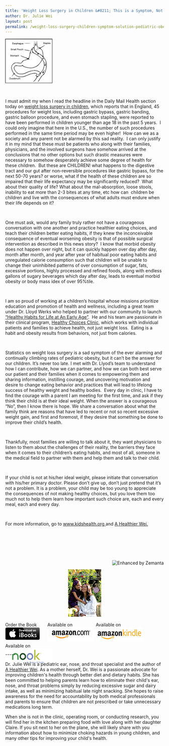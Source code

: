 ```yaml
---
title: 'Weight Loss Surgery in Children &#8211; This is a Symptom, Not a Solution, for Pediatric Obesity Today'
author: Dr. Julie Wei
layout: post
permalink: /weight-loss-surgery-children-symptom-solution-pediatric-obesity-today/
---
```

<img class="alignleft size-thumbnail wp-image-848" alt="Roux-en-Y_gastric_bypass" src="/wp-content/uploads/2013/10/Roux-en-Y_gastric_bypass-150x141.png" width="150" height="141" />

&nbsp;

I must admit my when I read the headline in the Daily Mail Health section today on [weight loss surgery in children][1], which reports that in England, 45 procedures for weight loss, including gastric bypass, gastric banding, gastric balloon procedure, and even stomach stapling, were reported to have been performed in children younger than age 18 in the past 5 years.  I could only imagine that here in the U.S., the number of such procedures performed in the same time period may be even higher!  How can we as a society and any parent not be alarmed by this sad reality.  I can only justify it in my mind that these must be patients who along with their families, physicians, and the involved surgeons have somehow arrived at the conclusions that no other options but such drastic measures were necessary to somehow desperately achieve some degree of health for these children.  But these are CHILDREN! what happens to the digestive tract and our gut after non-reversible procedures like gastric bypass, for the next 50-70 years? or worse, what if the health of these children are so impaired that their life expectancy may be significantly reduced?  What about their quality of life? What about the mal-absorption, loose stools, inability to eat more than 2-3 bites at any time, etc how can  children be children and live with the consequences of what adults must endure when their life depends on it?

&nbsp;

One must ask, would any family truly rather not have a courageous conversation with one another and practice healthier eating choices, and teach their children better eating habits, if they knew the inconceivable consequence of eventual worsening obesity is that of possible surgical intervention as described in this news story?  I know that morbid obesity does not happen over night, but it can quickly happen over day after day, month after month, and year after year of habitual poor eating habits and unregulated calorie consumption such that children will be unable to change their uninhibited patterns of over consumption of sugar, fats, excessive portions, highly processed and refined foods, along with endless gallons of sugary beverages which day after day, leads to eventual morbid obesity or body mass idex of over 95%tile.

&nbsp;

I am so proud of working at a children&#8217;s hospital whose missions prioritize education and promotion of health and wellness, including a great team under Dr. Lloyd Werks who helped to partner with our community to launch[ &#8220;Healthy Habits for Life at An Early Age&#8221;][2].  He and his team are passionate in their clinical program, [Healthy Choices Clinic][3], which works with individual patients and families to achieve health, not just weight loss.  Eating is a habit and obesity results from behaviors, not just from calories.

&nbsp;

Statistics on weight loss surgery is a sad symptom of the ever alarming and continually climbing rates of pediatric obesity, but it can&#8217;t be the answer for our children. It&#8217;s never too late. I met with Dr. Llyod&#8217;s team to understand how I can contribute, how we can partner, and how we can both best serve our patient and their families when it comes to empowering them and sharing information, instilling courage, and uncovering motivation and desire to change eating behavior and practices that will lead to lifelong success of healthy weight and healthy bodies.  Every day in clinic, I have to find the courage with a parent I am meeting for the first time, and ask if they think their child is at their ideal weight. When the answer is a courageous &#8220;No&#8221;, then I know there is hope. We share a conversation about what the family think are reasons that have led to recent or not so recent excessive weight gain, and first and foremost, if they desire that something be done to improve their child&#8217;s health.

&nbsp;

Thankfully, most families are willing to talk about it, they want physicians to listen to them about the challenges of their reality, the barriers they face when it comes to their children&#8217;s eating habits, and most of all, someone in the medical field to partner with them and help them and talk to their child.

&nbsp;

If your child is not at his/her ideal weight, please initiate that conversation with his/her primary doctor. Please don&#8217;t give up, don&#8217;t just pretend that it&#8217;s not a problem. It is a problem, your child may be too young to appreciate the consequences of not making healthy choices, but you love them too much not to help them learn how important such choice are, each and every meal, each and every day.

&nbsp;

For more information, go to [www.kidshealth.org ][4]and [A Healthier Wei.][5]

&nbsp;

&nbsp;

&nbsp;

<div class="zemanta-pixie" style="margin-top: 10px; height: 15px;">
  <a class="zemanta-pixie-a" title="Enhanced by Zemanta" href="http://www.zemanta.com/?px"><img class="zemanta-pixie-img" style="border: none; float: right;" alt="Enhanced by Zemanta" src="http://img.zemanta.com/zemified_e.png?x-id=91cb2094-ffd3-4068-9f93-a3a4f8572fde" /></a>
</div>

<span style="width:105px;display:table;margin:0 auto;"><a href="the-book/"><img src="/wp-content/uploads/2014/04/AHealthierWei_cover_150.png" /></a></span>

<p style="height:80px">
  <span style="width:130px;display:inline-block;vertical-align:top;"> Order the Book <a href="https://itunes.apple.com/us/book/a-healthier-wei/id806784060?ls=1&mt=11#" target="_blank" > <img class="size-full wp-image-944" alt="Apple iBooks" title="Apple iBooks" src="/wp-content/uploads/2014/02/Download_on_iBooks_Badge_US-UK_110x40_090513.png" width="110" height="40" /></a> </span> <span style="width:150px;display:inline-block;vertical-align:top;">Available on <a href="http://amzn.to/1fSNqeb" target="_blank" > <img class="size-full wp-image-945" alt="Amazon.com" title="Amazon.com" src="/wp-content/uploads/2014/02/amazon_com_logo_160.jpg" width="160" height="47" /> </a> </span> <span  style="width:150px;display:inline-block;vertical-align:top;">Available on <a href="http://amzn.to/1eHEfNl" target="_blank" > <img class="size-full wp-image-946" alt="Amazon Kindle" title="Amazon Kindle" src="/wp-content/uploads/2014/02/kindle_logo_160.jpg" width="160" height="43" /> </a> </span> <span style="width:150px;display:inline-block;vertical-align:top;">Available on <a href="http://www.barnesandnoble.com/w/a-healthier-wei-julie-wei/1118260302?ean=2940148244592&itm=1&usri=2940148244592" target="_blank" > <img class="size-full wp-image-947" alt="Nook" title="Nook" src="/wp-content/uploads/2014/02/nook_logo_160.png" width="160" height="52" /></a> </span>
</p>

\-----

Dr. Julie Wei is a pediatric ear, nose, and throat specialist and the author of [A Healthier Wei][6]. As a mother herself, Dr. Wei is a passionate advocate for improving children's health through better diet and dietary habits. She has been committed to helping parents learn how to eliminate their child's ear, nose, and throat problems simply by reducing excessive sugar and dairy intake, as well as minimizing habitual late night snacking. She hopes to raise awareness for the need for accountability by both medical professionals and parents to ensure that children are not prescribed or take unnecessary medications long term. 

When she is not in the clinic, operating room, or conducting research, you will find her in the kitchen preparing food with love along with her daughter Claire. If you sit next to her on the plane, she will likely share with you information about how to minimize choking hazards in young children, and many other tips for improving your child's health.

 [1]: http://www.dailymail.co.uk/health/article-2465808/Children-young-14-having-weight-loss-surgery-45-going-knife-England-2007.html?ico=health^headlines
 [2]: http://www.wphf.org/2012/01/launching-healthy-habits-for-life-at-an-early-age/
 [3]: http://www.nemours.org//service/medical/obesity/nccorlando.html
 [4]: http://kidshealth.org/
 [5]:  "Home"
 [6]: the-book